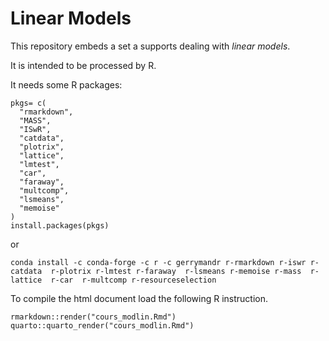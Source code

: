 # Linear Models

This repository embeds a set a supports dealing with *linear models*.

It is intended to be processed by R.

It needs some R packages: 

```
pkgs= c(
  "rmarkdown",
  "MASS",
  "ISwR",
  "catdata",
  "plotrix",
  "lattice",
  "lmtest",
  "car",
  "faraway",
  "multcomp",
  "lsmeans",
  "memoise"
)
install.packages(pkgs)
```

or 

```
conda install -c conda-forge -c r -c gerrymandr r-rmarkdown r-iswr r-catdata  r-plotrix r-lmtest r-faraway  r-lsmeans r-memoise r-mass  r-lattice  r-car  r-multcomp r-resourceselection 
```

To compile the html document load the following R instruction.

```
rmarkdown::render("cours_modlin.Rmd")
quarto::quarto_render("cours_modlin.Rmd") 
```
